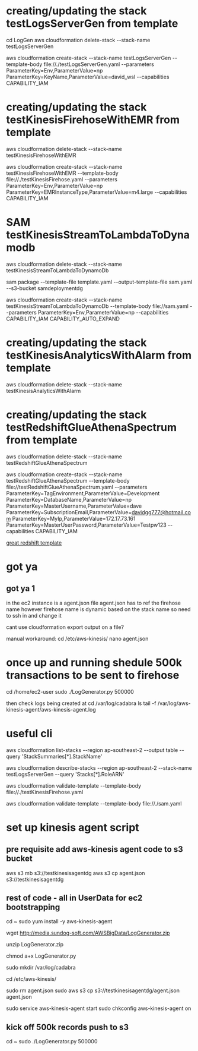# creating/updating the stack testLogsServerGen from template

cd LogGen
aws cloudformation delete-stack --stack-name testLogsServerGen

aws cloudformation create-stack --stack-name testLogsServerGen --template-body file://./testLogsServerGen.yaml --parameters ParameterKey=Env,ParameterValue=np ParameterKey=KeyName,ParameterValue=david_wsl --capabilities CAPABILITY_IAM

# creating/updating the stack testKinesisFirehoseWithEMR from template

aws cloudformation delete-stack --stack-name testKinesisFirehoseWithEMR

aws cloudformation create-stack --stack-name testKinesisFirehoseWithEMR --template-body file://./testKinesisFirehose.yaml --parameters ParameterKey=Env,ParameterValue=np ParameterKey=EMRInstanceType,ParameterValue=m4.large --capabilities CAPABILITY_IAM

# SAM testKinesisStreamToLambdaToDynamodb

aws cloudformation delete-stack --stack-name testKinesisStreamToLambdaToDynamoDb

sam package --template-file template.yaml --output-template-file sam.yaml --s3-bucket samdeploymentdg

aws cloudformation create-stack --stack-name testKinesisStreamToLambdaToDynamoDb --template-body file://sam.yaml --parameters ParameterKey=Env,ParameterValue=np --capabilities CAPABILITY_IAM CAPABILITY_AUTO_EXPAND

# creating/updating the stack testKinesisAnalyticsWithAlarm from template

aws cloudformation delete-stack --stack-name testKinesisAnalyticsWithAlarm

# creating/updating the stack testRedshiftGlueAthenaSpectrum from template

aws cloudformation delete-stack --stack-name testRedshiftGlueAthenaSpectrum

aws cloudformation create-stack --stack-name testRedshiftGlueAthenaSpectrum --template-body file://testRedshiftGlueAthenaSpectrum.yaml --parameters ParameterKey=TagEnvironment,ParameterValue=Development ParameterKey=DatabaseName,ParameterValue=np ParameterKey=MasterUsername,ParameterValue=dave ParameterKey=SubscriptionEmail,ParameterValue=davidgg777@hotmail.com ParameterKey=MyIp,ParameterValue=172.17.73.161 ParameterKey=MasterUserPassword,ParameterValue=Testpw123 --capabilities CAPABILITY_IAM

[great redshift template](https://github.com/aws-samples/amazon-redshift-query-patterns-and-optimizations/blob/master/src/CloudFormation/redshift_vpc_glue.yml)

# got ya

## got ya 1

in the ec2 instance is a agent.json file
agent.json has to ref the firehose name
however firehose name is dynamic based on the stack name
so need to ssh in and change it

cant use cloudformation export output on a file?

manual workaround:
cd /etc/aws-kinesis/
nano agent.json

# once up and running shedule 500k transactions to be sent to firehose

cd /home/ec2-user
sudo ./LogGenerator.py 500000

then check logs being created at
cd /var/log/cadabra
ls
tail -f /var/log/aws-kinesis-agent/aws-kinesis-agent.log

# useful cli

aws cloudformation list-stacks --region ap-southeast-2 --output table --query 'StackSummaries[*].StackName'

aws cloudformation describe-stacks --region ap-southeast-2 --stack-name testLogsServerGen --query 'Stacks[*].RoleARN'

aws cloudformation validate-template --template-body file://./testKinesisFirehose.yaml

aws cloudformation validate-template --template-body file://./sam.yaml

# set up kinesis agent script

## pre requisite add aws-kinesis agent code to s3 bucket

aws s3 mb s3://testkinesisagentdg
aws s3 cp agent.json s3://testkinesisagentdg

## rest of code - all in UserData for ec2 bootstrapping

cd ~
sudo yum install -y aws-kinesis-agent

wget http://media.sundog-soft.com/AWSBigData/LogGenerator.zip

unzip LogGenerator.zip

chmod a+x LogGenerator.py

sudo mkdir /var/log/cadabra

cd /etc/aws-kinesis/

sudo rm agent.json
sudo aws s3 cp s3://testkinesisagentdg/agent.json agent.json

sudo service aws-kinesis-agent start
sudo chkconfig aws-kinesis-agent on

## kick off 500k records push to s3

cd ~
sudo ./LogGenerator.py 500000
